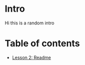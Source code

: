 # Intro 
Hi this is a random intro

# Table of contents
- [Lesson 2: Readme](/home/thryce85/projects/reading-notes/README.md)